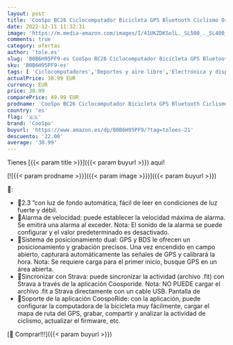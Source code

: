 ```yaml
---
layout: post
title: 'CooSpo BC26 Ciclocomputador Bicicleta GPS Bluetooth Ciclismo Ordenador Inalámbrico con Alarma de Velocidad  Pantalla LCD de 2 3 Pulgadas IPX7 Impermeable para Bicicleta de Carretera MTB Bicicleta'
date: 2022-12-11 11:32:31
image: 'https://m.media-amazon.com/images/I/41UKZDKSolL._SL500_._SL400_.jpg'
comments: true
category: ofertas
author: 'tole.es'
slug: 'B0B6H95PF9-es CooSpo BC26 Ciclocomputador Bicicleta GPS Bluetooth...'
sku: 'B0B6H95PF9-es'
tags: [ 'Ciclocomputadores','Deportes y aire libre','Electrónica y dispositivos para el deporte','bicicleta','coospo','🇪🇸', ]
actualPrice: 38.99 EUR
currency: EUR
price: 38.99
comparePrice: 49.99 EUR
prodname: 'CooSpo BC26 Ciclocomputador Bicicleta GPS Bluetooth Ciclismo Ordenador Inalámbrico con Alarma de Velocidad  Pantalla LCD de 2 3 Pulgadas IPX7 Impermeable para Bicicleta de Carretera MTB Bicicleta'
country: 'es'
flag: '🇪🇸'
brand: 'CooSpo'
buyurl: 'https://www.amazon.es/dp/B0B6H95PF9/?tag=tolees-21'
descuento: '22.00'
average: '38.99'
---
```


Tienes [{{< param title >}}]({{< param buyurl >}}) aqui!

[![{{< param prodname >}}]({{< param image >}})]({{< param buyurl >}})

🔎:

- 🔴2.3 ”con luz de fondo automática, fácil de leer en condiciones de luz fuerte y débil.
- 🚴Alarma de velocidad: puede establecer la velocidad máxima de alarma. Se emitirá una alarma al exceder. Nota: El sonido de la alarma se puede configurar y el valor predeterminado es desactivado.
- 🔵Sistema de posicionamiento dual: GPS y BDS le ofrecen un posicionamiento y grabación precisos. Una vez encendido en campo abierto, capturará automáticamente las señales de GPS y calibrará la hora. Nota: Se requiere carga para el primer inicio, busque GPS en un área abierta.
- 🔵Sincronizar con Strava: puede sincronizar la actividad (archivo .fit) con Strava a través de la aplicación Coosporide. Nota: NO PUEDE cargar el archivo .fit a Strava directamente con un cable USB. Pantalla de
- 🔴Soporte de la aplicación CoospoRide: con la aplicación, puede configurar la computadora de la bicicleta muy fácilmente, cargar el mapa de ruta del GPS, grabar, compartir y analizar la actividad de ciclismo, actualizar el firmware, etc.

[🛒 Comprar!!!]({{< param buyurl >}})

